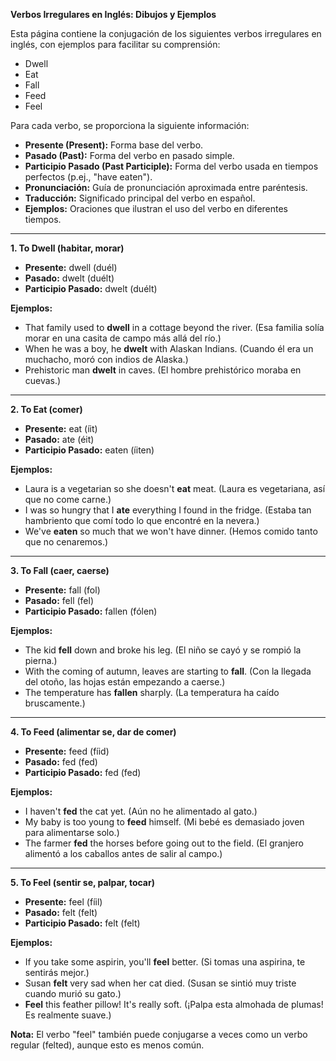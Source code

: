 

**Verbos Irregulares en Inglés: Dibujos y Ejemplos**

Esta página contiene la conjugación de los siguientes verbos irregulares en inglés, con ejemplos para facilitar su comprensión:

*   Dwell
*   Eat
*   Fall
*   Feed
*   Feel

Para cada verbo, se proporciona la siguiente información:

*   **Presente (Present):** Forma base del verbo.
*   **Pasado (Past):** Forma del verbo en pasado simple.
*   **Participio Pasado (Past Participle):** Forma del verbo usada en tiempos perfectos (p.ej., "have eaten").
*   **Pronunciación:** Guía de pronunciación aproximada entre paréntesis.
*   **Traducción:** Significado principal del verbo en español.
*   **Ejemplos:** Oraciones que ilustran el uso del verbo en diferentes tiempos.

---

**1. To Dwell (habitar, morar)**

*   **Presente:** dwell (duél)
*   **Pasado:** dwelt (duélt)
*   **Participio Pasado:** dwelt (duélt)

**Ejemplos:**

*   That family used to **dwell** in a cottage beyond the river. (Esa familia solía morar en una casita de campo más allá del río.)
*   When he was a boy, he **dwelt** with Alaskan Indians. (Cuando él era un muchacho, moró con indios de Alaska.)
*   Prehistoric man **dwelt** in caves. (El hombre prehistórico moraba en cuevas.)

---

**2. To Eat (comer)**

*   **Presente:** eat (íit)
*   **Pasado:** ate (éit)
*   **Participio Pasado:** eaten (íiten)

**Ejemplos:**

*   Laura is a vegetarian so she doesn't **eat** meat. (Laura es vegetariana, así que no come carne.)
*   I was so hungry that I **ate** everything I found in the fridge. (Estaba tan hambriento que comí todo lo que encontré en la nevera.)
*   We've **eaten** so much that we won't have dinner. (Hemos comido tanto que no cenaremos.)

---

**3. To Fall (caer, caerse)**

*   **Presente:** fall (fol)
*   **Pasado:** fell (fel)
*   **Participio Pasado:** fallen (fólen)

**Ejemplos:**

*   The kid **fell** down and broke his leg. (El niño se cayó y se rompió la pierna.)
*   With the coming of autumn, leaves are starting to **fall**. (Con la llegada del otoño, las hojas están empezando a caerse.)
*   The temperature has **fallen** sharply. (La temperatura ha caído bruscamente.)

---

**4. To Feed (alimentar se, dar de comer)**

*   **Presente:** feed (fíid)
*   **Pasado:** fed (fed)
*   **Participio Pasado:** fed (fed)

**Ejemplos:**

*   I haven't **fed** the cat yet. (Aún no he alimentado al gato.)
*   My baby is too young to **feed** himself. (Mi bebé es demasiado joven para alimentarse solo.)
*   The farmer **fed** the horses before going out to the field. (El granjero alimentó a los caballos antes de salir al campo.)

---

**5. To Feel (sentir se, palpar, tocar)**

*   **Presente:** feel (fíil)
*   **Pasado:** felt (felt)
*   **Participio Pasado:** felt (felt)

**Ejemplos:**

*   If you take some aspirin, you'll **feel** better. (Si tomas una aspirina, te sentirás mejor.)
*   Susan **felt** very sad when her cat died. (Susan se sintió muy triste cuando murió su gato.)
*   **Feel** this feather pillow! It's really soft. (¡Palpa esta almohada de plumas! Es realmente suave.)

**Nota:** El verbo "feel" también puede conjugarse a veces como un verbo regular (felted), aunque esto es menos común.
